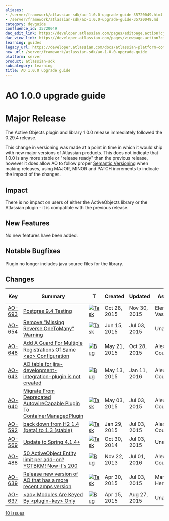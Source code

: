 ```yaml
---
aliases:
- /server/framework/atlassian-sdk/ao-1.0.0-upgrade-guide-35720049.html
- /server/framework/atlassian-sdk/ao-1.0.0-upgrade-guide-35720049.md
category: devguide
confluence_id: 35720049
dac_edit_link: https://developer.atlassian.com/pages/editpage.action?cjm=wozere&pageId=35720049
dac_view_link: https://developer.atlassian.com/pages/viewpage.action?cjm=wozere&pageId=35720049
learning: guides
legacy_url: https://developer.atlassian.com/docs/atlassian-platform-common-components/active-objects/ao-1-0-0-upgrade-guide
new_url: /server/framework/atlassian-sdk/ao-1-0-0-upgrade-guide
platform: server
product: atlassian-sdk
subcategory: learning
title: AO 1.0.0 upgrade guide
---
```

# AO 1.0.0 upgrade guide

# Major Release

The Active Objects plugin and library 1.0.0 release immediately followed the 0.29.4 release.

This change in versioning was made at a point in time in which it would ship with new major versions of Atlassian products. This does not indicate that 1.0.0 is any more stable or "release ready" than the previous release, however it does allow AO to follow proper <a href="http://semver.org/" class="external-link">Semantic Versioning</a> when making releases, using MAJOR, MINOR and PATCH increments to indicate the impact of the changes.

## Impact

There is no impact on users of either the ActiveObjects library or the Atlassian plugin - it is compatible with the previous release.

## New Features

No new features have been added.

## Notable Bugfixes

Plugin no longer includes java source files for the library.

## Changes

| Key                                                                                                    | Summary                                                                                                                                                                  | T                                                                                                                                                                                                                                                                            | Created      | Updated      | Assignee         | Reporter         | P                                                                                                                                                | Status   | Resolution | Fix Version/S |
|--------------------------------------------------------------------------------------------------------|--------------------------------------------------------------------------------------------------------------------------------------------------------------------------|------------------------------------------------------------------------------------------------------------------------------------------------------------------------------------------------------------------------------------------------------------------------------|--------------|--------------|------------------|------------------|--------------------------------------------------------------------------------------------------------------------------------------------------|----------|------------|---------------|
| <a href="https://ecosystem.atlassian.net/browse/AO-693?src=confmacro" class="external-link">AO-693</a> | <a href="https://ecosystem.atlassian.net/browse/AO-693?src=confmacro" class="external-link">Postgres 9.4 Testing</a>                                                     | <a href="https://ecosystem.atlassian.net/browse/AO-693?src=confmacro" class="external-link"><img src="https://ecosystem.atlassian.net/secure/viewavatar?size=xsmall&amp;avatarId=15318&amp;avatarType=issuetype" alt="Task" class="confluence-external-resource icon" /></a> | Oct 28, 2015 | Nov 30, 2015 | Elena Vasilyeva  | Alex Courtis     | <img src="https://ecosystem.atlassian.net/images/icons/priorities/major.svg" alt="Major" class="confluence-external-resource icon" width="16" /> | RESOLVED | Fixed      | 1.0.0         |
| <a href="https://ecosystem.atlassian.net/browse/AO-654?src=confmacro" class="external-link">AO-654</a> | <a href="https://ecosystem.atlassian.net/browse/AO-654?src=confmacro" class="external-link">Remove &quot;Missing Reverse OneToMany&quot; Warning</a>                     | <a href="https://ecosystem.atlassian.net/browse/AO-654?src=confmacro" class="external-link"><img src="https://ecosystem.atlassian.net/secure/viewavatar?size=xsmall&amp;avatarId=15318&amp;avatarType=issuetype" alt="Task" class="confluence-external-resource icon" /></a> | Jun 15, 2015 | Jul 03, 2015 | Unassigned       | Alex Courtis     | <img src="https://ecosystem.atlassian.net/images/icons/priorities/major.svg" alt="Major" class="confluence-external-resource icon" />            | RESOLVED | Fixed      | 0.30.x, 1.0.0 |
| <a href="https://ecosystem.atlassian.net/browse/AO-648?src=confmacro" class="external-link">AO-648</a> | <a href="https://ecosystem.atlassian.net/browse/AO-648?src=confmacro" class="external-link">Add A Guard For Multiple Registrations Of Same &lt;ao&gt; Configuration</a>  | <a href="https://ecosystem.atlassian.net/browse/AO-648?src=confmacro" class="external-link"><img src="https://ecosystem.atlassian.net/secure/viewavatar?size=xsmall&amp;avatarId=15303&amp;avatarType=issuetype" alt="Bug" class="confluence-external-resource icon" /></a>  | May 21, 2015 | Oct 28, 2015 | Alex Courtis     | Alex Courtis     | <img src="https://ecosystem.atlassian.net/images/icons/priorities/major.svg" alt="Major" class="confluence-external-resource icon" />            | RESOLVED | Fixed      |               |
| <a href="https://ecosystem.atlassian.net/browse/AO-643?src=confmacro" class="external-link">AO-643</a> | <a href="https://ecosystem.atlassian.net/browse/AO-643?src=confmacro" class="external-link">AO table for jira-development-integration-plugin is not created</a>          | <a href="https://ecosystem.atlassian.net/browse/AO-643?src=confmacro" class="external-link"><img src="https://ecosystem.atlassian.net/secure/viewavatar?size=xsmall&amp;avatarId=15303&amp;avatarType=issuetype" alt="Bug" class="confluence-external-resource icon" /></a>  | May 13, 2015 | Jan 11, 2016 | Alex Courtis     | Eric Sukmajaya   | <img src="https://ecosystem.atlassian.net/images/icons/priorities/major.svg" alt="Major" class="confluence-external-resource icon" />            | RESOLVED | Fixed      | 1.0.0         |
| <a href="https://ecosystem.atlassian.net/browse/AO-640?src=confmacro" class="external-link">AO-640</a> | <a href="https://ecosystem.atlassian.net/browse/AO-640?src=confmacro" class="external-link">Migrate From Deprecated AutowireCapable Plugin To ContainerManagedPlugin</a> | <a href="https://ecosystem.atlassian.net/browse/AO-640?src=confmacro" class="external-link"><img src="https://ecosystem.atlassian.net/secure/viewavatar?size=xsmall&amp;avatarId=15318&amp;avatarType=issuetype" alt="Task" class="confluence-external-resource icon" /></a> | May 03, 2015 | Jul 03, 2015 | Alex Courtis     | Alex Courtis     | <img src="https://ecosystem.atlassian.net/images/icons/priorities/major.svg" alt="Major" class="confluence-external-resource icon" />            | RESOLVED | Fixed      | 0.30.x, 1.0.0 |
| <a href="https://ecosystem.atlassian.net/browse/AO-592?src=confmacro" class="external-link">AO-592</a> | <a href="https://ecosystem.atlassian.net/browse/AO-592?src=confmacro" class="external-link">back down from H2 1.4 (beta) to 1.3 (stable)</a>                             | <a href="https://ecosystem.atlassian.net/browse/AO-592?src=confmacro" class="external-link"><img src="https://ecosystem.atlassian.net/secure/viewavatar?size=xsmall&amp;avatarId=15318&amp;avatarType=issuetype" alt="Task" class="confluence-external-resource icon" /></a> | Jan 29, 2015 | Jul 03, 2015 | Alex Courtis     | Alex Courtis     | <img src="https://ecosystem.atlassian.net/images/icons/priorities/major.svg" alt="Major" class="confluence-external-resource icon" />            | RESOLVED | Fixed      | 1.0.0         |
| <a href="https://ecosystem.atlassian.net/browse/AO-569?src=confmacro" class="external-link">AO-569</a> | <a href="https://ecosystem.atlassian.net/browse/AO-569?src=confmacro" class="external-link">Update to Spring 4.1.4+</a>                                                  | <a href="https://ecosystem.atlassian.net/browse/AO-569?src=confmacro" class="external-link"><img src="https://ecosystem.atlassian.net/secure/viewavatar?size=xsmall&amp;avatarId=15318&amp;avatarType=issuetype" alt="Task" class="confluence-external-resource icon" /></a> | Oct 30, 2014 | Jul 03, 2015 | Unassigned       | Marcos Scriven   | <img src="https://ecosystem.atlassian.net/images/icons/priorities/major.svg" alt="Major" class="confluence-external-resource icon" />            | RESOLVED | Fixed      | 1.0.0         |
| <a href="https://ecosystem.atlassian.net/browse/AO-488?src=confmacro" class="external-link">AO-488</a> | <a href="https://ecosystem.atlassian.net/browse/AO-488?src=confmacro" class="external-link">50 ActiveObject Entity limit per add-on? YGTBKM! Now it's 200</a>            | <a href="https://ecosystem.atlassian.net/browse/AO-488?src=confmacro" class="external-link"><img src="https://ecosystem.atlassian.net/secure/viewavatar?size=xsmall&amp;avatarId=15303&amp;avatarType=issuetype" alt="Bug" class="confluence-external-resource icon" /></a>  | Nov 22, 2013 | Jul 01, 2016 | Alex Courtis     | Andy Brook       | <img src="https://ecosystem.atlassian.net/images/icons/priorities/major.svg" alt="Major" class="confluence-external-resource icon" />            | RESOLVED | Fixed      | 0.30.x, 1.0.0 |
| <a href="https://ecosystem.atlassian.net/browse/AO-639?src=confmacro" class="external-link">AO-639</a> | <a href="https://ecosystem.atlassian.net/browse/AO-639?src=confmacro" class="external-link">Release new version of AO that has a more recent amps version</a>            | <a href="https://ecosystem.atlassian.net/browse/AO-639?src=confmacro" class="external-link"><img src="https://ecosystem.atlassian.net/secure/viewavatar?size=xsmall&amp;avatarId=15318&amp;avatarType=issuetype" alt="Task" class="confluence-external-resource icon" /></a> | Apr 30, 2015 | Jul 03, 2015 | Martin Henderson | Martin Henderson | <img src="https://ecosystem.atlassian.net/images/icons/priorities/minor.svg" alt="Minor" class="confluence-external-resource icon" />            | RESOLVED | Fixed      | 1.0.0         |
| <a href="https://ecosystem.atlassian.net/browse/AO-637?src=confmacro" class="external-link">AO-637</a> | <a href="https://ecosystem.atlassian.net/browse/AO-637?src=confmacro" class="external-link">&lt;ao&gt; Modules Are Keyed By &lt;plugin-key&gt; Only</a>                  | <a href="https://ecosystem.atlassian.net/browse/AO-637?src=confmacro" class="external-link"><img src="https://ecosystem.atlassian.net/secure/viewavatar?size=xsmall&amp;avatarId=15303&amp;avatarType=issuetype" alt="Bug" class="confluence-external-resource icon" /></a>  | Apr 15, 2015 | Aug 27, 2015 | Unassigned       | Alex Courtis     | <img src="https://ecosystem.atlassian.net/images/icons/priorities/minor.svg" alt="Minor" class="confluence-external-resource icon" />            | RESOLVED | Fixed      |               |

<a href="https://ecosystem.atlassian.net/secure/IssueNavigator.jspa?reset=true&amp;jqlQuery=project+%3D+AO+and+fixVersion+%3D+%221.0.0%22+order+by+priority+desc++&amp;src=confmacro" class="external-link" title="View all matching issues in JIRA.">10 issues</a>













